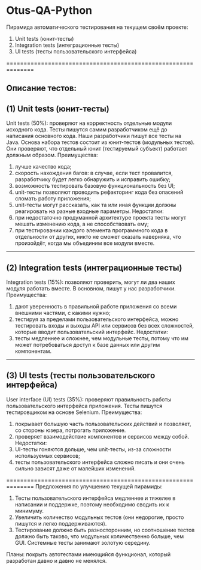 # Otus-QA-Python

Пирамида автоматического тестирования на текущем своём проекте:
1.	Unit tests (юнит-тесты)
2.	Integration tests (интеграционные тесты)
3.	UI tests (тесты пользовательского интерфейса)

==============================================================

Описание тестов:
-----------------------------------------------------------------
(1)	Unit tests (юнит-тесты)
-----------------------------------------------------------------
Unit tests  (50%): проверяют на корректность отдельные модули исходного кода. Тесты  пишутся самим разработчиком ещё до написания основного кода. Наши разработчики пишут все тесты на Java.
Основа набора тестов состоит из юнит-тестов (модульных тестов). Они проверяют, что отдельный юнит (тестируемый субъект) работает должным образом.
Преимущества:
1)	лучше качество кода;
2)	скорость нахождения багов: в случае, если тест провалится, разработчику будет легко обнаружить и исправить ошибку;
3)	возможность тестировать базовую функциональность без UI;
4)	unit-тесты позволяют  проводить рефакторинг кода без опасений сломать работу приложения;
5)	unit-тесты могут рассказать, как та или иная функции должны реагировать на разные входные параметры.
Недостатки:
1)	при недостаточно продуманной архитектуре проекта тесты могут мешать изменению кода, а не способствовать ему;
2)	при тестировании каждого элемента программного кода в отдельности от других, никто не сможет сказать наверняка, что произойдёт, когда мы объединим все модули вместе.

-----------------------------------------------------------------
(2)	Integration tests (интеграционные тесты)
-----------------------------------------------------------------
Integration tests (15%):  позволяют проверить, могут ли два наших модуля работать вместе. В основном, пишут у нас разработчики.
Преимущества:
1)	дают уверенность в правильной работе приложения со всеми внешними частями, с какими нужно;
2)	тестируя за пределами пользовательского интерфейса, можно тестировать входы и выходы API или сервисов без всех сложностей, которые вводит пользовательский интерфейс.
Недостатки:
1)	тесты медленнее и сложнее, чем модульные тесты, потому что им может потребоваться доступ к базе данных или другим компонентам.

-----------------------------------------------------------------
 (3) UI tests (тесты пользовательского интерфейса)
-----------------------------------------------------------------
User interface (UI) tests (35%): проверяют правильность работы пользовательского интерфейса приложения. Тесты пишутся тестировщиком на основе Selenium.
Преимущества:
1)	покрывает большую часть пользовательских действий и позволяет, со стороны юзера, потрогать приложение.
2)	проверяет взаимодействие компонентов и сервисов между собой.
Недостатки:
1)	UI-тесты гоняются дольше, чем unit-тесты, из-за сложности используемых сервисов;
2)	тесты пользовательского интерфейса сложно писать и они очень сильно зависят даже от малейших изменений.

==============================================================
Предложения по улучшению текущей пирамиды:

1)	Тесты пользовательского интерфейса медленнее и тяжелее в написании и поддержке, поэтому необходимо сводить их к минимуму.
2)	Увеличить количество модульных тестов (они недорогие, просто пишутся и легко поддерживаются). 
3)	Тестирование должно быть разносторонним, но соотношение тестов должно быть таково, что модульных количественно больше, чем GUI. Системные тесты занимают золотую середину.

Планы: покрыть автотестами имеющийся функционал, который разработан давно и давно не менялся. 
